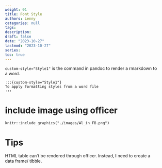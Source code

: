 ```yaml
---
weight: 01
title: Font Style
authors: Lenny
categories: null
tags: 
description: 
draft: false
date: "2023-10-27"
lastmod: "2023-10-27"
series:
toc: true
---
```



<!--more-->


`custom-style="Style1"` is the command in pandoc to render a rmarkdown to a word.

```
:::{custom-style="Style1"}
To apply formatting styles from a word file 
:::
```

# include image using officer

```{r fig1, fig.cap='Figure 1: title', out.width="100%", include=T} 
knitr::include_graphics("./images/Al_in_FB.png")
```

# Tips

HTML table can’t be rendered through officer.  Instead, I need to create a data frame/ tibble.